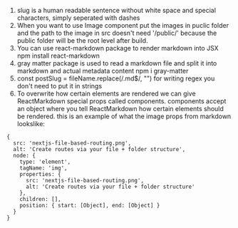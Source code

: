 1. slug is a human readable sentence without white space and special characters, simply seperated with dashes
2. When you want to use Image component put the images in puclic folder and the path to the image in src doesn't need '/public/' because the public folder will be the root level after build.
3. You can use react-markdown package to render markdown into JSX
   npm install react-markdown
4. gray matter package is used to read a markdown file and split it into markdown and actual metadata content
   npm i gray-matter
5. const postSlug = fileName.replace(/\.md$/, "")
   for writing regex you don't need to put it in strings
6. To overwrite how certain elements are rendered we can give ReactMarkdown special props called components. components accept an object where you tell ReactMarkdown how certain elements should be rendered.
   this is an example of what the image props from markdown lookslike:

```
{
  src: 'nextjs-file-based-routing.png',
  alt: 'Create routes via your file + folder structure',
  node: {
    type: 'element',
    tagName: 'img',
    properties: {
      src: 'nextjs-file-based-routing.png',
      alt: 'Create routes via your file + folder structure'
    },
    children: [],
    position: { start: [Object], end: [Object] }
  }
}
```
